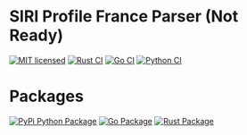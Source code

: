 # SIRI Profile France Parser (Not Ready)
[![MIT licensed](https://img.shields.io/badge/License-MIT-yellow.svg)](https://choosealicense.com/licenses/mit/)
[![Rust CI](https://github.com/princefr/siri_parser/actions/workflows/CI_rust.yml/badge.svg)](https://github.com/princefr/siri_parser/actions/workflows/CI_rust.yml)
[![Go CI](https://github.com/princefr/siri_parser/actions/workflows/CI_golang.yml/badge.svg)](https://github.com/princefr/siri_parser/actions/workflows/CI_golang.yml)
[![Python CI](https://github.com/princefr/siri_parser/actions/workflows/python_workflow.yml/badge.svg)](https://github.com/princefr/siri_parser/actions/workflows/python_workflow.yml)

# Packages
[![PyPi Python Package](https://img.shields.io/badge/python-3670A0?style=for-the-badge&logo=python&logoColor=ffdd54)](https://pypi.org/)
[![Go Package](https://img.shields.io/badge/go-%2300ADD8.svg?style=for-the-badge&logo=go&logoColor=white)](https://pkg.go.dev/)
[![Rust Package](https://img.shields.io/badge/rust-%23000000.svg?style=for-the-badge&logo=rust&logoColor=white)](crates.io)




